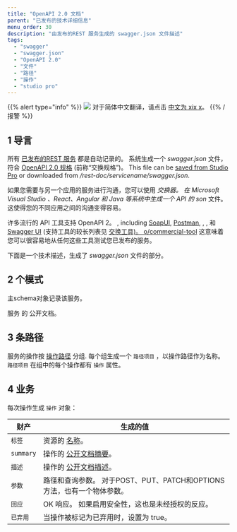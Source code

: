 ```yaml
---
title: "OpenAPI 2.0 文档"
parent: "已发布的技术详细信息"
menu_order: 30
description: "由发布的REST 服务生成的 swagger.json 文件描述"
tags:
  - "swagger"
  - "swagger.json"
  - "OpenAPI 2.0"
  - "文件"
  - "路径"
  - "操作"
  - "studio pro"
---
```


{{% alert type="info" %}}
<img src="attachments/chinese-translation/china.png" style="display: inline-block; margin: 0" /> 对于简体中文翻译，请点击 [中文为 xix x](https://cdn.mendix.tencent-cloud.com/documentation/refguide8/open-api.pdf)。
{{% /报警 %}}

## 1 导言

所有 [已发布的REST 服务](published-rest-service) 都是自动记录的。 系统生成一个 *swagger.json* 文件，符合 [OpenAPI 2.0 规格](https://github.com/OAI/OpenAPI-Specification/blob/master/versions/2.0.md) (前称“交换规格”)。 This file can be [saved from Studio Pro](published-rest-service#export-swagger-json) or downloaded from */rest-doc/servicename/swagger.json*.

如果您需要与另一个应用的服务进行沟通，您可以使用 *交换器。 在 Microsoft Visual Studio 、React、Angular 和 Java 等系统中生成一个 API 的 son* 文件。 这使得您的不同应用之间的沟通变得容易。

许多流行的 API 工具支持 OpenAPI 2。 , including [SoapUI](https://www.soapui.org/), [Postman](https://www.getpostman.com/), , , 和 [Swagger UI](https://swagger.io/swagger-ui/) (支持工具的较长列表见 [交换工具)。 o/commercial-tool](https://swagger.io/commercial-tools/) 这意味着您可以很容易地从任何这些工具测试您已发布的服务。

下面是一个技术描述，生成了 *swagger.json* 文件的部分。

## 2 个模式

主schema对象记录该服务。

服务</a> 的 公开文档。</td> </tr> 

</tbody> </table> 



## 3 条路径

服务的操作按 [操作路径](published-rest-operation#operation-path) 分组. 每个组生成一个 `路径项目` ，以操作路径作为名称。 `路径项目` 在组中的每个操作都有 `操作` 属性。



## 4 业务

每次操作生成 `操作` 对象：

| 财产        | 生成的值                                                |
| --------- | --------------------------------------------------- |
| `标签`      | 资源的 [名称](published-rest-resource#name)。             |
| `summary` | 操作的 [公开文档摘要](published-rest-operation#summary)。     |
| `描述`      | 操作的 [公开文档描述](published-rest-operation#description)。 |
| `参数`      | 路径和查询参数。 对于POST、PUT、PATCH和OPTIONS 方法，也有一个物体参数。      |
| `回应`      | OK 响应。 如果启用安全性，这也是未经授权的反应。                          |
| `已弃用`     | 当操作被标记为已弃用时，设置为 true。                               |
